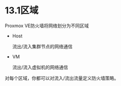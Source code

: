 # 13.1区域

Proxmox VE防火墙将网络划分为不同区域
- Host
  
  流出/流入集群节点的网络通信
- VM	

  流出/流入虚拟机的网络通信

对每个区域，你都可以对流入/流出流量定义防火墙策略。
